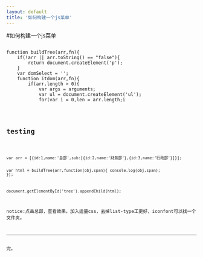 ```yaml
---
layout: default
title: '如何构建一个js菜单'
---
```

#如何构建一个js菜单
<pre><code>
function buildTree(arr,fn){
	if(!arr || arr.toString() == "false"){
		return document.createElement('p');
	}
	var domSelect = '';
	function itdom(arr,fn){
		if(arr.length > 0){
			var args = arguments;
			var ul = document.createElement('ul');
			for(var i = 0,len = arr.length;i<len;i++){
				var obj = arr[i];
				var li = document.createElement('li');
				var span = document.createElement('span');
				if(obj.sub){
					span.innerHTML = "<i class='fa fa-folder-o'></i>"+obj.name;
				}else{
					span.innerHTML = obj.name;
				}
				(function(span,obj){
					span.onclick = function(){
						var kids = span.parentNode.children;
						if(kids[1]){
							if(kids[1].style.display == 'block'){
								span.children[0].className = "fa fa-folder-o";
								kids[1].style.display = 'none';
							}else{
								kids[1].style.display = 'block';
								span.children[0].className = "fa fa-folder-open-o";
								if(typeof fn == 'function'){
									fn(obj,span);
								}
							}
						}else{
							if(typeof fn == 'function'){
								fn(obj,span);
							}
						}
						if(domSelect){
							domSelect.style.backgroundColor = '#fff';
						}
						span.style.backgroundColor = '#efefef';
						domSelect = span;
					};
				})(span,obj);
				li.appendChild(span);
				if(obj.sub){
					li.appendChild(itdom(obj.sub,fn));
				}
				ul.appendChild(li);
			}
			return ul;
		}
	}
	return itdom(arr,fn);
}
</code></pre>
<h2>testing</h2>
<pre><code>
var arr = [{id:1,name:'总部',sub:[{id:2,name:'财务部'},{id:3,name:'行政部'}]}];

var html = buildTree(arr,function(obj,span){
	console.log(obj,span);
});

document.getElementById('tree').appendChild(html);
</code></pre>
notice:点击总部，查看效果。加入适量css，去掉list-type工更好，iconfont可以找一个文件夹。
<hr/>
完。